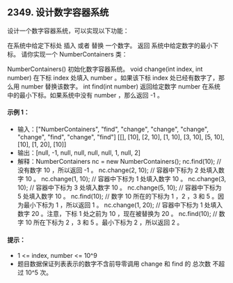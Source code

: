 
## 2349. 设计数字容器系统


设计一个数字容器系统，可以实现以下功能：

在系统中给定下标处 插入 或者 替换 一个数字。
返回 系统中给定数字的最小下标。
请你实现一个 NumberContainers 类：

NumberContainers() 初始化数字容器系统。
void change(int index, int number) 在下标 index 处填入 number 。如果该下标 index 处已经有数字了，那么用 number 替换该数字。
int find(int number) 返回给定数字 number 在系统中的最小下标。如果系统中没有 number ，那么返回 -1 。

#### 示例 1：


- 输入：["NumberContainers", "find", "change", "change", "change", "change", "find", "change", "find"]
[[], [10], [2, 10], [1, 10], [3, 10], [5, 10], [10], [1, 20], [10]]
- 输出：[null, -1, null, null, null, null, 1, null, 2]
- 解释：NumberContainers nc = new NumberContainers();
nc.find(10); // 没有数字 10 ，所以返回 -1 。
nc.change(2, 10); // 容器中下标为 2 处填入数字 10 。
nc.change(1, 10); // 容器中下标为 1 处填入数字 10 。
nc.change(3, 10); // 容器中下标为 3 处填入数字 10 。
nc.change(5, 10); // 容器中下标为 5 处填入数字 10 。
nc.find(10); // 数字 10 所在的下标为 1 ，2 ，3 和 5 。因为最小下标为 1 ，所以返回 1 。
nc.change(1, 20); // 容器中下标为 1 处填入数字 20 。注意，下标 1 处之前为 10 ，现在被替换为 20 。
nc.find(10); // 数字 10 所在下标为 2 ，3 和 5 。最小下标为 2 ，所以返回 2 。



#### 提示：


- 1 <= index, number <= 10^9
- 题目数据保证列表表示的数字不含前导零调用 change 和 find 的 总次数 不超过 10^5 次。